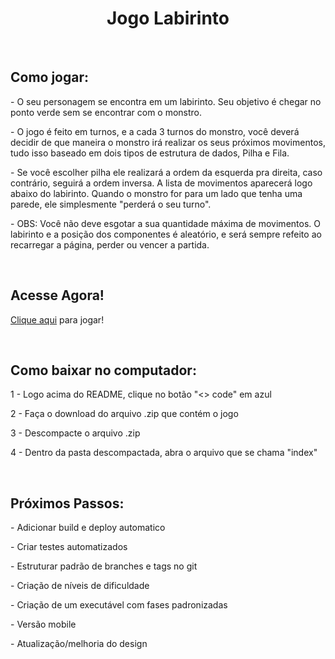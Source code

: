 <div align = "center">
  <h1>Jogo Labirinto</h1>
</div>

<br>
<h2>Como jogar:</h2>
<p>- O seu personagem se encontra em um labirinto. Seu objetivo é chegar no ponto verde sem se encontrar com o monstro.</p>
<p>- O jogo é feito em turnos, e a cada 3 turnos do monstro, você deverá decidir de que maneira o monstro irá realizar os seus próximos movimentos, tudo isso baseado em dois tipos de estrutura de dados, Pilha e Fila.</p>
<p>- Se você escolher pilha ele realizará a ordem da esquerda pra direita, caso contrário, seguirá a ordem inversa. A lista de movimentos aparecerá logo abaixo do labirinto. Quando o monstro for para um lado que tenha uma parede, ele simplesmente "perderá o seu turno".</p>
<p>- OBS: Você não deve esgotar a sua quantidade máxima de movimentos. O labirinto e a posição dos componentes é aleatório, e será sempre refeito ao recarregar a página, perder ou vencer a partida.</p>

<br>
<h2>Acesse Agora!</h2>
<p><a href="https://jogo-labirinto.vercel.app/" target="_blank">Clique aqui</a> para jogar!</p>

<br>
<h2>Como baixar no computador:</h2>
<p>1 - Logo acima do README, clique no botão "<> code" em azul</p>
<p>2 - Faça o download do arquivo .zip que contém o jogo</p>
<p>3 - Descompacte o arquivo .zip</p>
<p>4 - Dentro da pasta descompactada, abra o arquivo que se chama "index"</p>

<br>
<h2>Próximos Passos:</h2>
<p>- Adicionar build e deploy automatico</p>
<p>- Criar testes automatizados</p>
<p>- Estruturar padrão de branches e tags no git</p>
<p>- Criação de níveis de dificuldade</p>
<p>- Criação de um executável com fases padronizadas</p>
<p>- Versão mobile</p>
<p>- Atualização/melhoria do design</p>
